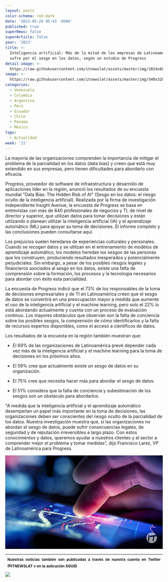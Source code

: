 ```yaml
---
layout: posts
color-schema: red-dark
date: '2023-05-24 05:43 -0500'
published: true
superNews: false
superArticle: false
year: '2023'
title: >-
  Inteligencia artificial: Más de la mitad de las empresas de Latinoamérica
  sufre por el sesgo en los datos, según un estudio de Progress
detail-image: >-
  https://raw.githubusercontent.com/itnewslat/assets/master/img/1024x680/Inteligencia-Artificial-IA-g.jpg
image: >-
  https://raw.githubusercontent.com/itnewslat/assets/master/img/540x320/Inteligencia-Artificial-IA-p.jpg
categories:
  - Venezuela
  - Colombia
  - Argentina
  - Perú
  - Ecuador
  - Chile
  - Panama
  - Mexico
tags:
  - Actualidad
week: '21'
---
```

La mayoría de las organizaciones comprenden la importancia de mitigar el problema de la parcialidad en los datos (data bias) y creen que está muy extendido en sus empresas, pero tienen dificultades para abordarlo con eficacia.

Progress, proveedor de software de infraestructura y desarrollo de aplicaciones líder en la región, anunció los resultados de su encuesta mundial "Data Bias: The Hidden Risk of AI" (Sesgo en los datos: el riesgo oculto de la inteligencia artificial). Realizada por la firma de investigación independiente Insight Avenue, la encuesta de Progress se basa en entrevistas con más de 640 profesionales de negocios y TI, de nivel de director y superior, que utilizan datos para tomar decisiones y están utilizando o planean utilizar la inteligencia artificial (IA) y el aprendizaje automático (ML) para apoyar su toma de decisiones. El informe completo y las conclusiones pueden consultarse aquí.
 
Los prejuicios suelen heredarse de experiencias culturales y personales. Cuando se recogen datos y se utilizan en el entrenamiento de modelos de aprendizaje automático, los modelos heredan los sesgos de las personas que los construyen, produciendo resultados inesperados y potencialmente perjudiciales. Sin embargo, a pesar de los posibles riesgos legales y financieros asociados al sesgo en los datos, existe una falta de comprensión sobre la formación, los procesos y la tecnología necesarios para abordar con éxito esta parcialidad.
 
La encuesta de Progress indicó que el 73% de los responsables de la toma de decisiones empresariales y de TI en Latinoamérica creen que el sesgo de datos se convertirá en una preocupación mayor a medida que aumente el uso de la inteligencia artificial y el machine learning, pero solo el 22% lo está abordando actualmente y cuenta con un proceso de evaluación continuo. Los mayores obstáculos que observan son la falta de conciencia sobre los posibles sesgos, la comprensión de cómo identificarlos y la falta de recursos expertos disponibles, como el acceso a científicos de datos.
 
Los resultados de la encuesta en la región también muestran que:
 
- El 69% de las organizaciones de Latinoamérica prevé depender cada vez más de la inteligencia artificial y el machine learning para la toma de decisiones en los próximos años.
 
- El 59% cree que actualmente existe un sesgo de datos en su organización.
- El 75% cree que necesita hacer más para abordar el sesgo de datos.
- El 51% considera que la falta de conciencia y subestimación de los sesgos son un obstáculo para abordarlos.

 
"A medida que la inteligencia artificial y el aprendizaje automático desempeñan un papel más importante en la toma de decisiones, las organizaciones deben ser conscientes del riesgo oculto de la parcialidad de los datos. Nuestra investigación muestra que, si las organizaciones no abordan el sesgo de datos, puede sufrir consecuencias legales, de seguridad y de reputación irreversibles a largo plazo. Con estos conocimientos y datos, queremos ayudar a nuestros clientes y al sector a comprender mejor el problema y tomar medidas", dijo Francisco Larez, VP de Latinoamérica para Progress.

![](https://raw.githubusercontent.com/itnewslat/assets/master/img/540x320/Inteligencia-Artificial-IA-p.jpg)

<table style="height: 42px;" width="569">
<tbody>
<tr>
<td style="text-align: justify;"><sub><strong>Nuestras noticias también son publicadas a través de nuestra cuenta en Twitter <a href="https://twitter.com/itnewslat?lang=es">@ITNEWSLAT</a> y en la aplicación <a href="https://squidapp.co/en/">SQUID</a></strong></sub></td>
</tr>
</tbody>
</table>
<img src="https://tracker.metricool.com/c3po.jpg?hash=56f88a41e39ab42c063cc51676587a04"/>